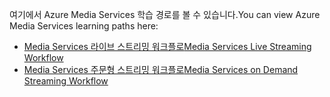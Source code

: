 <span data-ttu-id="fc183-101">여기에서 Azure Media Services 학습 경로를 볼 수 있습니다.</span><span class="sxs-lookup"><span data-stu-id="fc183-101">You can view Azure Media Services learning paths here:</span></span>

* [<span data-ttu-id="fc183-102">Media Services 라이브 스트리밍 워크플로</span><span class="sxs-lookup"><span data-stu-id="fc183-102">Media Services Live Streaming Workflow</span></span>](https://azure.microsoft.com/documentation/learning-paths/media-services-streaming-live/)
* [<span data-ttu-id="fc183-103">Media Services 주문형 스트리밍 워크플로</span><span class="sxs-lookup"><span data-stu-id="fc183-103">Media Services on Demand Streaming Workflow</span></span>](https://azure.microsoft.com/documentation/learning-paths/media-services-streaming-on-demand/)
